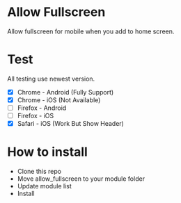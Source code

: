 # Allow Fullscreen

Allow fullscreen for mobile when you add to home screen.

# Test

All testing use newest version.

- [x] Chrome - Android (Fully Support)
- [x] Chrome - iOS (Not Available)
- [ ] Firefox - Android
- [ ] Firefox - iOS
- [x] Safari - iOS (Work But Show Header)

# How to install

- Clone this repo
- Move allow_fullscreen to your module folder
- Update module list
- Install
